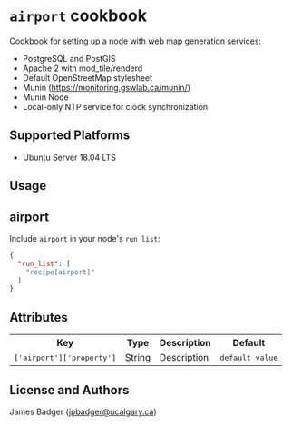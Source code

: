 # `airport` cookbook

Cookbook for setting up a node with web map generation services:

* PostgreSQL and PostGIS
* Apache 2 with mod_tile/renderd
* Default OpenStreetMap stylesheet
* Munin (https://monitoring.gswlab.ca/munin/)
* Munin Node
* Local-only NTP service for clock synchronization

## Supported Platforms

* Ubuntu Server 18.04 LTS

## Usage

## airport

Include `airport` in your node's `run_list`:

```json
{
  "run_list": [
    "recipe[airport]"
  ]
}
```

## Attributes

<table>
  <tr>
    <th>Key</th>
    <th>Type</th>
    <th>Description</th>
    <th>Default</th>
  </tr>
  <tr>
    <td><tt>['airport']['property']</tt></td>
    <td>String</td>
    <td>Description</td>
    <td><tt>default value</tt></td>
  </tr>
</table>

## License and Authors

James Badger (jpbadger@ucalgary.ca)
